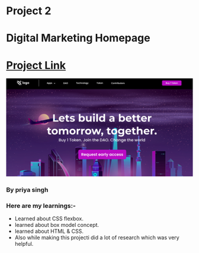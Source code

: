 # Project 2
# Digital Marketing Homepage
# [Project Link](https://splendid-cat-7f396d.netlify.app/)
 ![image](./thumbnail.png)

### By priya singh
### Here are my learnings:-
- Learned about CSS flexbox.
- learned about box model concept.
- learned about HTML &  CSS.
- Also while making this projecti did a lot of research which was very helpful.

